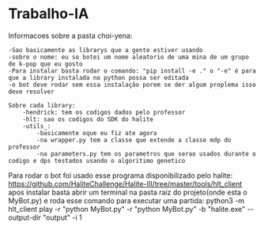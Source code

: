 # Trabalho-IA

Informacoes sobre a pasta choi-yena:

    -Sao basicamente as librarys que a gente estiver usando
    -sobre o nome: eu so botei um nome aleatorio de uma mina de um grupo de k-pop que eu gosto
    -Para instalar basta rodar o comando: "pip install -e ." o "-e" é para que a library instalada no python possa ser editada
    -o bot deve rodar sem essa instalação porem se der algum proplema isso deve resolver
    
    Sobre cada library:
        -hendrick: tem os codigos dados pelo professor
        -hlt: sao os codigos do SDK do halite
        -utils_:
            -basicamente oque eu fiz ate agora
            -na wrapper.py tem a classe que extende a classe mdp do professor
            -na parameters.py tem os parametros que serao usados durante o codigo e dps testados usando o algoritimo genetico

Para rodar o bot foi usado esse programa disponibilizado pelo halite: https://github.com/HaliteChallenge/Halite-III/tree/master/tools/hlt_client
apos instalar basta abrir um terminal na pasta raiz do projeto(onde esta o MyBot.py) e roda esse comando para executar uma partida:
python3 -m hlt_client play -r "python MyBot.py" -r "python MyBot.py" -b "halite.exe" --output-dir "output" -i 1
